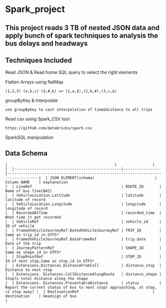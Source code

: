 # Spark_project

## This project reads 3 TB of nested JSON data and apply bunch of spark techniques to analysis the bus delays and headways

## Techniques Included


Read JSON & Read home SQL query to select the right elements


Flatten Arrays using flatMap
```
(1,2,3) (a,b,c) ($,#,&) => (1,a,$),(2,b,#),(3,c,&)
```
groupByKey & Interpolate
```
use groupBykey to cast interpolation of time&distance to all trips
```
Read csv using Spark_CSV tool
```
https://github.com/databricks/spark-csv
```
SparkSQL manipulation

## Data Schema
``
|                                                |                |                                                                                    | 
|------------------------------------------------|----------------|------------------------------------------------------------------------------------| 
| JSON ELEMENT(schema)                           | Column NAME    | explanation                                                                        | 
| LineRef                                        | ROUTE_ID       | Name of bus line(B42)                                                              | 
| VehicleLocation.Latitude                       | latitude       | latitude of record                                                                 | 
| VehicleLocation.Longitude                      | longitude      | longitude of record                                                                | 
| RecordedAtTime                                 | recorded_time  | What time it get recorded                                                          | 
| VehicleRef                                     | vehicle_id     | ID of vehicle                                                                      | 
| FramedVehicleJourneyRef.DatedVehicleJourneyRef | TRIP_ID        | Same as trip_id in GTFS*                                                           | 
| FramedVehicleJourneyRef.DataFrameRef           | trip_date      | Date of the trip                                                                   | 
| JourneyPatternRef                              | SHAPE_ID       | Same as shape_id in GTFS*                                                          | 
| StopPointRef                                   | STOP_ID        | Id of next stop,Same as stop_id in GTFS*                                           | 
| Extensions.Distances.DistanceFromCall          | distance_stop  | Distance to next stop                                                              | 
| Extensions. Distances.CallDistanceAlongRoute   | distance_shape | Stop?s total distance along the shape                                              | 
| Extensions. Distances.PresentableDistance      | status         | Report the current status of bus to next stop( approaching, at stop, <1 stop away) | 
| DestinationRef                                 | destination    | Headsign of bus                                                                    | 
``